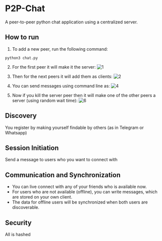 # P2P-Chat
A peer-to-peer python chat application using a centralized server.

## How to run
1. To add a new peer, run the following command:
```
python3 chat.py
```

2. For the first peer it will make it the server:
![1](https://user-images.githubusercontent.com/61075964/162983906-acc68e1d-7370-4552-9384-1b6438c22b59.png)

3. Then for the next peers it will add them as clients:
![2](https://user-images.githubusercontent.com/61075964/162984080-a724b94f-eef4-40e8-b2a9-fb3b32f9074c.png)

4. You can send messages using command line as:
![4](https://user-images.githubusercontent.com/61075964/162985739-be834606-acf4-4c32-aaef-817238e812ee.png)

5. Now if you kill the server peer then it will make one of the other peers a server (using random wait time):
![6](https://user-images.githubusercontent.com/61075964/162984633-22887f91-1eb2-42ea-8311-cbf5a9b2d356.png)

## Discovery
You register by making yourself findable by others (as in Telegram or Whatsapp)

## Session Initiation
Send a message to users who you want to connect with

## Communication and Synchronization
  * You can live connect with any of your friends who is available now.
  * For users who are not available (offline), you can write messages, which are stored on your own client.
  * The data for offline users will be synchronized when both users are discoverable.
## Security
All is hashed
